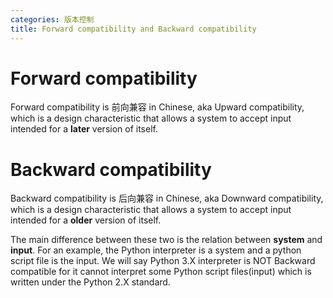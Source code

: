 ```yaml
---
categories: 版本控制
title: Forward compatibility and Backward compatibility
---
```


# Forward compatibility

Forward compatibility is 前向兼容 in Chinese, aka Upward compatibility, which is a design characteristic that allows a system to accept input intended for a **later** version of itself. 

# Backward compatibility

Backward compatibility is 后向兼容 in Chinese, aka Downward compatibility, which is a design characteristic that allows a system to accept input intended for a **older** version of itself. 

The main difference between these two is the relation between **system** and **input**. For an example, the Python interpreter is a system and a python script file is the input. We will say Python 3.X interpreter is NOT Backward compatible for it cannot interpret some Python script files(input) which is written under the Python 2.X standard.

